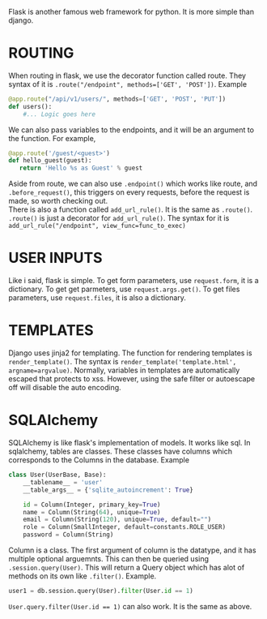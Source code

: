 Flask is another famous web framework for python. It is more simple than django.

# ROUTING
When routing in flask, we use the decorator function called route. They syntax of it is `.route("/endpoint", methods=['GET', 'POST'])`. Example   
```py
@app.route("/api/v1/users/", methods=['GET', 'POST', 'PUT'])
def users():
    #... Logic goes here
```    
We can also pass variables to the endpoints, and it will be an argument to the function. For example,    
```py
@app.route('/guest/<guest>')
def hello_guest(guest):
   return 'Hello %s as Guest' % guest
```
Aside from route, we can also use `.endpoint()` which works like route, and `.before_request()`, this triggers on every requests, before the request is made, so worth checking out.     
There is also a function called `add_url_rule()`. It is the same as `.route()`. `.route()` is just a decorator for `add_url_rule()`. The syntax for it is `add_url_rule("/endpoint", view_func=func_to_exec)`

# USER INPUTS
Like i said, flask is simple. To get form parameters, use `request.form`, it is a dictionary. To get get parmeters, use `request.args.get()`.  To get files parameters, use `request.files`, it is also a dictionary. 

# TEMPLATES
Django uses jinja2 for templating. The function for rendering templates is `render_template()`. The syntax is `render_template('template.html', argname=argvalue)`. Normally, variables in templates are automatically escaped that protects to xss. However, using the safe filter or autoescape off will disable the auto encoding. 

# SQLAlchemy
SQLAlchemy is like flask's implementation of models. It works like sql. In sqlalchemy, tables are classes. These classes have columns which corresponds to the Columns in the database. Example    
```python
class User(UserBase, Base):
    __tablename__ = 'user'
    __table_args__ = {'sqlite_autoincrement': True}

    id = Column(Integer, primary_key=True)
    name = Column(String(64), unique=True)
    email = Column(String(120), unique=True, default="")
    role = Column(SmallInteger, default=constants.ROLE_USER)
    password = Column(String)
```
Column is a class. The first argument of column is the datatype, and it has multiple optional arguemnts. This can then be queried using `.session.query(User)`. This will return a Query object which has alot of methods on its own like `.filter()`. Example. 
```py
user1 = db.session.query(User).filter(User.id == 1)
```    
`User.query.filter(User.id == 1)` can also work. It is the same as above.

